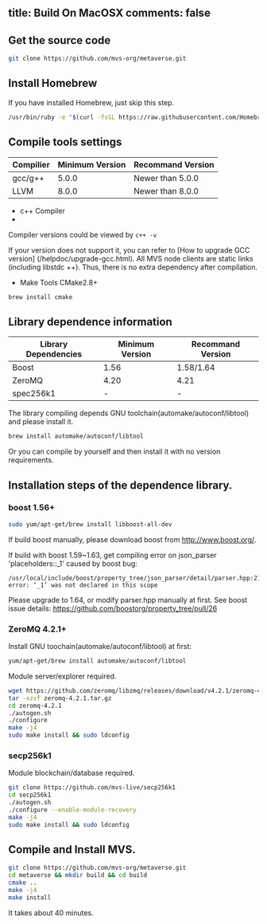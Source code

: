 title: Build On MacOSX
comments: false
---

## Get the source code
```bash
git clone https://github.com/mvs-org/metaverse.git
```

## Install Homebrew
If you have installed Homebrew, just skip this step.

```bash
/usr/bin/ruby -e "$(curl -fsSL https://raw.githubusercontent.com/Homebrew/install/master/install)"
```

## Compile tools settings 
| Compilier | Minimum Version |  Recommand Version |
| --------------------------------- | ----------------- | ------------ |
| gcc/g++ |   5.0.0               |  Newer than 5.0.0 |
| LLVM    |   8.0.0               |  Newer than 8.0.0 |
* c++ Compiler 
* 
Compiler versions could be viewed by `c++ -v`

If your version does not support it, you can refer to [How to upgrade GCC version] (/helpdoc/upgrade-gcc.html).
All MVS node clients are static links (including libstdc ++). Thus, there is no extra dependency after compilation.

* Make Tools
CMake2.8+
```bash
brew install cmake
```


## Library dependence information
| Library Dependencies | Minimum Version | Recommand Version |
| --------------------------------- | ----------------- | ------------ |
| Boost     |   1.56               |  1.58/1.64      |
| ZeroMQ|   4.20               |  4.21           |
| spec256k1 |   -                  |  -              |

The library compiling depends GNU toolchain\(automake/autoconf/libtool\) and please install it.
```bash
brew install automake/autoconf/libtool
```
Or you can compile by yourself and then install it with no version requirements.


## Installation steps of the dependence library.
### boost 1.56+
```bash
sudo yum/apt-get/brew install libboost-all-dev
```
If build boost manually, please download boost from <http://www.boost.org/>.

If build with boost 1.59~1.63, get compiling error on json_parser 'placeholders::_1' caused by boost bug:
```
/usr/local/include/boost/property_tree/json_parser/detail/parser.hpp:217:52: error: ‘_1’ was not declared in this scope
```
Please upgrade to 1.64, or modify parser.hpp manually at first.
See boost issue details: <https://github.com/boostorg/property_tree/pull/26>

### ZeroMQ 4.2.1+
Install GNU toochain(automake/autoconf/libtool) at first:
```bash
yum/apt-get/brew install automake/autoconf/libtool
```
Module server/explorer required.
```bash
wget https://github.com/zeromq/libzmq/releases/download/v4.2.1/zeromq-4.2.1.tar.gz
tar -xzvf zeromq-4.2.1.tar.gz
cd zeromq-4.2.1
./autogen.sh
./configure
make -j4
sudo make install && sudo ldconfig
```

### secp256k1 
Module blockchain/database required.
```bash
git clone https://github.com/mvs-live/secp256k1
cd secp256k1
./autogen.sh
./configure --enable-module-recovery
make -j4
sudo make install && sudo ldconfig
```

## Compile and Install MVS.
```bash
git clone https://github.com/mvs-org/metaverse.git
cd metaverse && mkdir build && cd build
cmake ..
make -j4
make install
```
It takes about 40 minutes.
